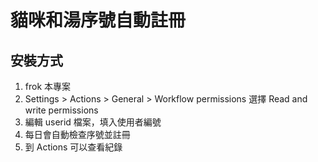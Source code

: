 # 貓咪和湯序號自動註冊

## 安裝方式
1. frok 本專案
2. Settings > Actions > General > Workflow permissions 選擇 Read and write permissions
3. 編輯 userid 檔案，填入使用者編號
4. 每日會自動檢查序號並註冊
5. 到 Actions 可以查看紀錄
